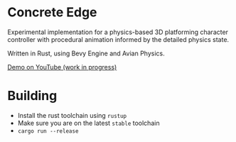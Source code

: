 # Concrete Edge

Experimental implementation for a physics-based 3D platforming character controller with procedural animation informed by the detailed physics state.

Written in Rust, using Bevy Engine and Avian Physics.

[Demo on YouTube (work in progress)](https://www.youtube.com/watch?v=_PKk0MWIlLU)

# Building

- Install the rust toolchain using `rustup`
- Make sure you are on the latest `stable` toolchain
- `cargo run --release`
